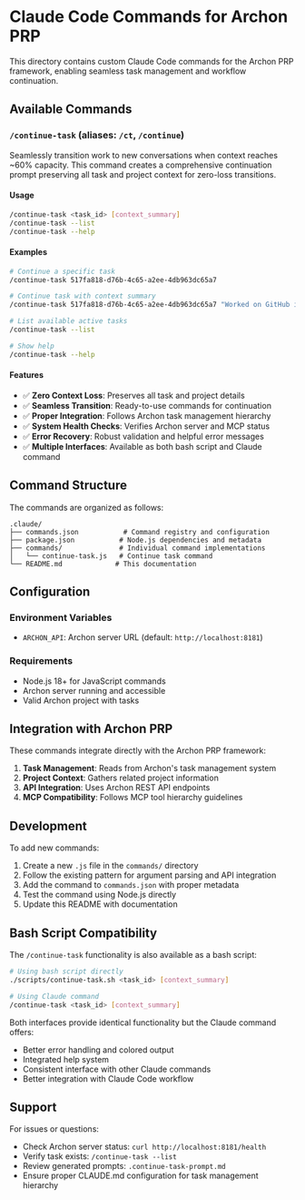 # Claude Code Commands for Archon PRP

This directory contains custom Claude Code commands for the Archon PRP framework, enabling seamless task management and workflow continuation.

## Available Commands

### `/continue-task` (aliases: `/ct`, `/continue`)

Seamlessly transition work to new conversations when context reaches ~60% capacity. This command creates a comprehensive continuation prompt preserving all task and project context for zero-loss transitions.

#### Usage
```bash
/continue-task <task_id> [context_summary]
/continue-task --list
/continue-task --help
```

#### Examples
```bash
# Continue a specific task
/continue-task 517fa818-d76b-4c65-a2ee-4db963dc65a7

# Continue task with context summary  
/continue-task 517fa818-d76b-4c65-a2ee-4db963dc65a7 "Worked on GitHub integration, need testing"

# List available active tasks
/continue-task --list

# Show help
/continue-task --help
```

#### Features
- ✅ **Zero Context Loss**: Preserves all task and project details
- ✅ **Seamless Transition**: Ready-to-use commands for continuation
- ✅ **Proper Integration**: Follows Archon task management hierarchy
- ✅ **System Health Checks**: Verifies Archon server and MCP status
- ✅ **Error Recovery**: Robust validation and helpful error messages
- ✅ **Multiple Interfaces**: Available as both bash script and Claude command

## Command Structure

The commands are organized as follows:

```
.claude/
├── commands.json           # Command registry and configuration
├── package.json           # Node.js dependencies and metadata
├── commands/              # Individual command implementations
│   └── continue-task.js   # Continue task command
└── README.md             # This documentation
```

## Configuration

### Environment Variables

- `ARCHON_API`: Archon server URL (default: `http://localhost:8181`)

### Requirements

- Node.js 18+ for JavaScript commands
- Archon server running and accessible
- Valid Archon project with tasks

## Integration with Archon PRP

These commands integrate directly with the Archon PRP framework:

1. **Task Management**: Reads from Archon's task management system
2. **Project Context**: Gathers related project information
3. **API Integration**: Uses Archon REST API endpoints
4. **MCP Compatibility**: Follows MCP tool hierarchy guidelines

## Development

To add new commands:

1. Create a new `.js` file in the `commands/` directory
2. Follow the existing pattern for argument parsing and API integration
3. Add the command to `commands.json` with proper metadata
4. Test the command using Node.js directly
5. Update this README with documentation

## Bash Script Compatibility

The `/continue-task` functionality is also available as a bash script:

```bash
# Using bash script directly
./scripts/continue-task.sh <task_id> [context_summary]

# Using Claude command 
/continue-task <task_id> [context_summary]
```

Both interfaces provide identical functionality but the Claude command offers:
- Better error handling and colored output
- Integrated help system
- Consistent interface with other Claude commands
- Better integration with Claude Code workflow

## Support

For issues or questions:
- Check Archon server status: `curl http://localhost:8181/health`
- Verify task exists: `/continue-task --list`
- Review generated prompts: `.continue-task-prompt.md`
- Ensure proper CLAUDE.md configuration for task management hierarchy